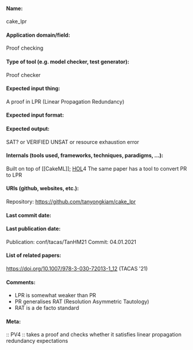 #### Name:
cake_lpr

#### Application domain/field:
Proof checking

#### Type of tool (e.g. model checker, test generator): 
Proof checker

#### Expected input thing:
A proof in LPR (Linear Propagation Redundancy)

#### Expected input format:

#### Expected output:
SAT? or VERIFIED UNSAT or resource exhaustion error

#### Internals (tools used, frameworks, techniques, paradigms, ...):
Built on top of [[CakeML]]; [HOL](Provers/HOL.md)4
The same paper has a tool to convert PR to LPR

#### URIs (github, websites, etc.):
Repository: https://github.com/tanyongkiam/cake_lpr

#### Last commit date:

#### Last publication date:
Publication: conf/tacas/TanHM21
Commit: 04.01.2021

#### List of related papers:
https://doi.org/10.1007/978-3-030-72013-1_12 (TACAS '21)

#### Comments:
- LPR is somewhat weaker than PR
- PR generalises RAT (Resolution Asymmetric Tautology)
- RAT is a de facto standard

#### Meta:
:: PV4 :: takes a proof and checks whether it satisfies linear propagation redundancy expectations